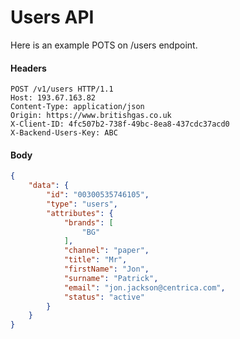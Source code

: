 
# Users API

Here is an example POTS on /users endpoint.

#### Headers
```
POST /v1/users HTTP/1.1
Host: 193.67.163.82
Content-Type: application/json
Origin: https://www.britishgas.co.uk
X-Client-ID: 4fc507b2-738f-49bc-8ea8-437cdc37acd0
X-Backend-Users-Key: ABC
```

#### Body

```json
{
    "data": {
        "id": "00300535746105",
        "type": "users",
        "attributes": {
            "brands": [
                "BG"
            ],
            "channel": "paper",
            "title": "Mr",
            "firstName": "Jon",
            "surname": "Patrick",
            "email": "jon.jackson@centrica.com",
            "status": "active"
        }
    }
}
```